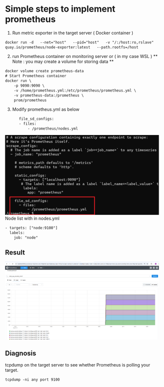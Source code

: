 # Simple steps to implement prometheus

1. Run metric exporter in the target server ( Docker container )
```
docker run -d   --net="host"   --pid="host"   -v "/:/host:ro,rslave"   quay.io/prometheus/node-exporter:latest   --path.rootfs=/host
```
2. run Prometheus  container on monitoring server or ( in my case WSL )
** Note : you may create a volume for storing data **
   
```
docker volume create prometheus-data
# Start Prometheus container
docker run \
    -p 9090:9090 \
    -v /home/prometheus.yml:/etc/prometheus/prometheus.yml \
    -v prometheus-data:/prometheus \
    prom/prometheus
```
3. Modify prometheus.yml as below
   ```
      file_sd_configs:
      - files:
          - /prometheus/nodes.yml
   ```
![config file to be modified](prometheus.png)
Node list with  in nodes.yml

```
- targets: ["node:9100"]
  labels:
    job: "node"
   ```


## Result 
![Screenshot](Screenshot.png)

## Diagnosis

tcpdump on the target server to see whether Prometheus is polling your target.
```
tcpdump -ni any port 9100
```
